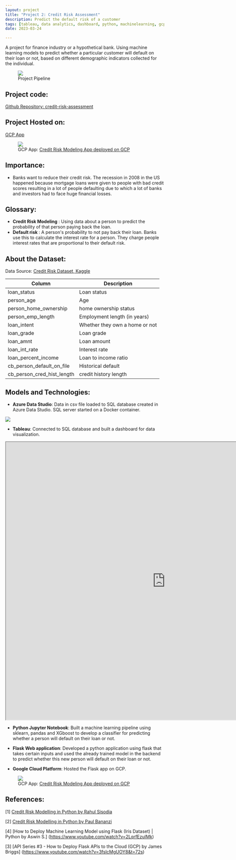 ```yaml
---
layout: project
title: "Project 2: Credit Risk Assessment"
description: Predict the default risk of a customer
tags: [tableau, data analytics, dashboard, python, machinelearning, gcp, azure, flask, creditriskassessment, banking, finance]
date: 2023-03-24

---
```


A project for finance industry or a hypothetical bank. Using machine learning models to predict whether a particular customer will default on their loan or not, based on different demographic indicators collected for the individual.

<figure>
    <img src="{{site.baseurl}}/assets/project_pipeline.jpeg">
    <figcaption>Project Pipeline</figcaption>
</figure>   

## Project code: 
<a href="https://github.com/hadiahameed/credit-risk-assessment">Github Repository: credit-risk-assessment</a>

## Project Hosted on: 
<a href="https://rich-implement-381517.ue.r.appspot.com">GCP App</a>

<figure>
    <img src="{{site.baseurl}}/assets/gcp.png">
    <figcaption>GCP App: <a href="https://rich-implement-381517.ue.r.appspot.com/">Credit Risk Modeling App deployed on GCP</a></figcaption>
</figure>  


## Importance:
- Banks want to reduce their credit risk. The recession in 2008 in the US happened because mortgage loans were given to people with bad credit scores resulting in a lot of people defaulting due to which a lot of banks and investors had to face huge financial losses.

## Glossary:

- **Credit Risk Modeling** : Using data about a person to predict the probability of that person paying back the loan.
- **Default risk** : A person's probability to not pay back their loan. Banks use this to calculate the interest rate for a person. They charge people interest rates that are proportional to their default risk.

## About the Dataset:

Data Source: <a href="https://www.kaggle.com/datasets/laotse/credit-risk-dataset"> Credit Risk Dataset, Kaggle</a> 

| Column | Description |
| --- | --- |
| loan_status | Loan status | 0 is non default 1 is default |
| person_age | Age | numerical |
| person_home_ownership | home ownership status  | RENT, MORTGAGE, OWN, OTHER |
| person_emp_length | Employment length (in years) | numerical |
| loan_intent | Whether they own a home or not  | PERSONAL, EDUCATION, MEDICAL, VENTURE, HOMEIMPROVEMENT, DEBTCONSOLIDATION |
| loan_grade | Loan grade | 'D', 'B', 'C', 'A', 'E', 'F', 'G' |
| loan_amnt | Loan amount| numerical |
| loan_int_rate | Interest rate | numerical |
| loan_percent_income | Loan to income ratio | numerical |
| cb_person_default_on_file | Historical default | 'Y', 'N'|
| cb_person_cred_hist_length | credit history length | numerical |

## Models and Technologies:

- **Azure Data Studio**: Data in csv file loaded to SQL database created in Azure Data Studio. SQL server started on a Docker container.
<img src="{{site.baseurl}}/assets/azure_data.png">

- **Tableau**: Connected to SQL database and built a dashboard for data visualization.
<iframe src="https://public.tableau.com/views/Tableau_workbook_16772951701900/Dashboard1?:language=en-US&publish=yes&:display_count=n&:origin=viz_share_link:showVizHome=no&:embed=true"
 width="1010px" height="880px"></iframe>

- **Python Jupyter Notebook**: Built a machine learning pipeline using sklearn, pandas and XGboost to develop a classifier for predicting whether a person will default on their loan or not.

- **Flask Web application**: Developed a python application using flask that takes certain inputs and used the already trained model in the backend to predict whether this new person will default on their loan or not.

- **Google Cloud Platform**: Hosted the Flask app on GCP.
<figure>
    <img src="{{site.baseurl}}/assets/gcp.png">
    <figcaption>GCP App: <a href="https://rich-implement-381517.ue.r.appspot.com/">Credit Risk Modeling App deployed on GCP</a></figcaption>
</figure>  

## References:

[1] [Credit Risk Modelling in Python by Rahul Sisodia](https://medium.com/mlearning-ai/credit-risk-modelling-in-python-7b21a0b794b1
)  

[2] [Credit Risk Modelling in Python by Paul Bananzi](https://medium.com/analytics-vidhya/credit-risk-modelling-in-python-3ab4b00f6505
)  

[4] [How to Deploy Machine Learning Model using Flask (Iris Dataset) | Python by Aswin S.] (https://www.youtube.com/watch?v=2LqrfEzuIMk)

[3] [API Series #3 - How to Deploy Flask APIs to the Cloud (GCP) by James Briggs] (https://www.youtube.com/watch?v=3fsIcMgUOY8&t=72s)

